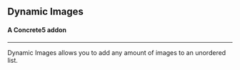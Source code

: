 <h2> Dynamic Images </h2>
<h4> A Concrete5 addon </h2>
<hr>
<p>
Dynamic Images allows you to add any amount of images to an unordered list.
</p>